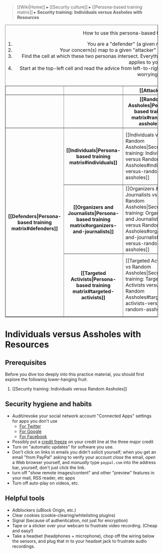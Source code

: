 > [[Wiki|Home]] ▸ [[Security culture]] ▸ [[Persona-based training matrix]] ▸ **Security training: Individuals versus Assholes with Resources**

<table border="1" cellpadding="10" cellspacing="0">
  <caption>
    <p>How to use this persona-based threat modeling matrix:</p>
    <ol>
      <li>You are a "defender" (a given row). Find yourself there.</li>
      <li>Your concern(s) map to a given "attacker" (a given column). Find your attacker.</li>
      <li>Find the cell at which these two personas intersect. Everything listed in the cells above and to the left of your cell applies to you, too.</li>
      <li>Start at the top-left cell and read the advice from left-to-right, top-to-bottom, until you reach your cell. Then stop worrying. :)</li>
    </ol>
  </caption>
  <tr>
    <th></th>
    <th></th>
    <th colspan="3">[[Attackers|Persona-based training matrix#attackers]]</th>
  </tr>
  <tr>
    <th></th>
    <th></th>
    <th>[[Random Assholes|Persona-based training matrix#random-assholes]]</th>
    <th>[[Assholes with Resources|Persona-based training matrix#assholes-with-resources]]</th>
    <th>[[The State|Persona-based training matrix#the-state]]</th>
  </tr>
  <tr>
    <th rowspan="3">[[Defenders|Persona-based training matrix#defenders]]</th>
    <th>[[Individuals|Persona-based training matrix#individuals]]</th>
    <td>
      [[Individuals vs Random Assholes|Security training: Individuals versus Random Assholes#individuals-versus-random-assholes]]
    </td>
    <td>
      <strong>Individuals vs Assholes with Resources</strong>
    </td>
    <td>
      [[Individuals vs The State|Security training: Individuals versus The State#individuals-versus-the-state]]
    </td>
  </tr>
  <tr>
    <th>[[Organizers and Journalists|Persona-based training matrix#organizers-and-journalists]]</th>
    <td>
      [[Organizers &amp; Journalists vs Random Assholes|Security training: Organizers and Journalists versus Random Assholes#organizers-and-journalists-versus-random-assholes]]
    </td>
    <td>
      [[Organizers &amp; Journalists vs Assholes with Resources|Security training: Organizers and Journalists versus Assholes with Resources#organizers-and-journalists-versus-assholes-with-resources]]
    </td>
    <td>
      [[Organizers &amp; Journalists vs The State|Security Training: Organizers and Journalists versus The State#organizers-and-journalists-versus-the-state]]
    </td>
  </tr>
  <tr>
    <th>[[Targeted Activists|Persona-based training matrix#targeted-activists]]</th>
    <td>
      [[Targeted Activists vs Random Assholes|Security training: Targeted Activists versus Random Assholes#targeted-activists-versus-random-assholes]]
    </td>
    <td>
      [[Targeted Activists vs Assholes with Resources|Security training: Targeted Activists versus Assholes with Resources#targeted-activists-versus-assholes-with-resources]]
    </td>
    <td>
      [[Targeted Activists vs The State|Security training: Targeted Activists versus The State#targeted-activists-versus-the-state]]
    </td>
  </tr>
</table>

# Individuals versus Assholes with Resources

## Prerequisites

Before you dive too deeply into this practice material, you should first explore the following lower-hanging fruit:

1. [[Security training: Individuals versus Random Assholes]]

## Security hygiene and habits

* Audit/revoke your social network account "Connected Apps" settings for apps you don't use
  * [For Twitter](https://myshadow.org/how-to-increase-your-privacy-on-twitter)
  * [For Google](https://myaccount.google.com/security#connectedapps)
  * [For Facebook](https://www.facebook.com/settings?tab=applications)
* Possibly put a [credit freeze](https://en.wikipedia.org/wiki/Credit_freeze) on your credit line at the three major credit
* Turn on "automatic updates" for software you use.
* Don't click on links in emails you didn't solicit yourself; when you get an email "from PayPal" asking to verify your account *close* the email, *open* a Web browser yourself, and *manually* type `paypal.com` into the address bar, yourself, don't just click the link.
* turn off "show remote images/content" and other "preview" features in your mail, RSS reader, etc apps
* Turn off auto-play on videos, etc.

## Helpful tools

* Adblockers (uBlock Origin, etc.)
* Clear cookies (cookie-clearing/whitelisting plugins)
* Signal (because of authentication, not just for encryption)
* Tape or a sticker over your webcam to frustrate video recording. (Cheap and easy!)
* Take a headset (headphones + microphone), chop off the wiring below the sensors, and plug that in to your headset jack to frustrate audio recordings.